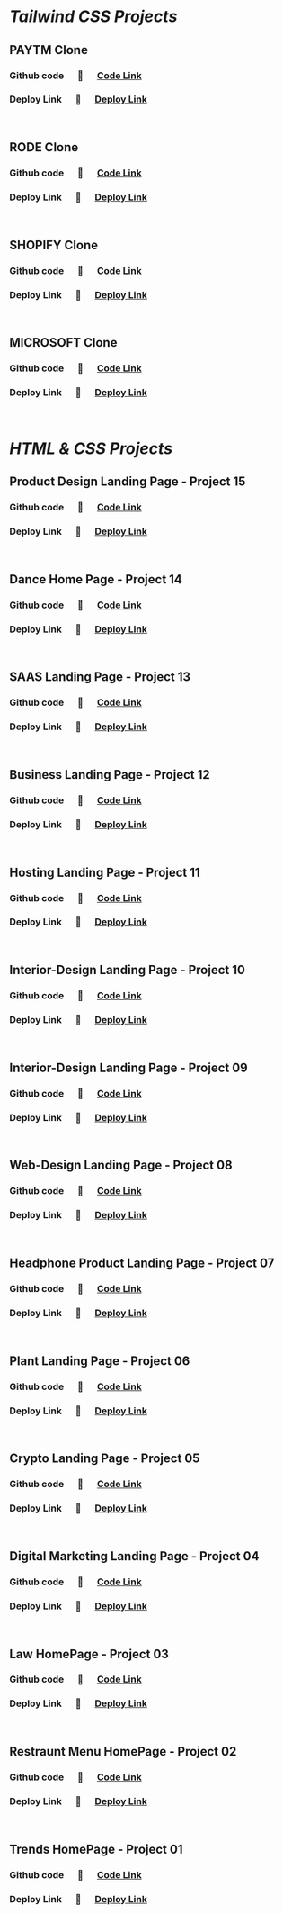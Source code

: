 # _Tailwind CSS Projects_

## **PAYTM Clone**

### Github code &emsp; 🔗 &emsp; [Code Link](https://github.com/Piyushb790/Paytm-Clone)

### Deploy Link &emsp; 🔗 &emsp; [Deploy Link](https://paytmindia.netlify.app/)

</br>

## **RODE Clone**

### Github code &emsp; 🔗 &emsp; [Code Link](https://github.com/Piyushb790/Rode-Clone)

### Deploy Link &emsp; 🔗 &emsp; [Deploy Link](https://rode-audio.netlify.app/)

</br>

## **SHOPIFY Clone**

### Github code &emsp; 🔗 &emsp; [Code Link](https://github.com/Piyushb790/Shopify-Clone)

### Deploy Link &emsp; 🔗 &emsp; [Deploy Link](https://shopify-clone-in.netlify.app/)

</br>

## **MICROSOFT Clone**

### Github code &emsp; 🔗 &emsp; [Code Link](https://github.com/Piyushb790/Microsoft-Clone)

### Deploy Link &emsp; 🔗 &emsp; [Deploy Link](https://microsoft-clone-in.netlify.app/)

</br>

# _HTML & CSS Projects_

## **Product Design Landing Page - Project 15**

### Github code &emsp; 🔗 &emsp; [Code Link](https://github.com/Piyushb790/ProductDesign-Landingpage-15)

### Deploy Link &emsp; 🔗 &emsp; [Deploy Link](https://product-design-landingpage-sooty.vercel.app/)

</br>

## **Dance Home Page - Project 14**

### Github code &emsp; 🔗 &emsp; [Code Link](https://github.com/Piyushb790/Dance-Homepage-14)

### Deploy Link &emsp; 🔗 &emsp; [Deploy Link](https://dance-homepage-pi.vercel.app/)

</br>

## **SAAS Landing Page - Project 13**

### Github code &emsp; 🔗 &emsp; [Code Link](https://github.com/Piyushb790/SAAS-Landingpage-13)

### Deploy Link &emsp; 🔗 &emsp; [Deploy Link](https://saas-landingpage.vercel.app/)

</br>

## **Business Landing Page - Project 12**

### Github code &emsp; 🔗 &emsp; [Code Link](https://github.com/Piyushb790/Business-Landing-page-12)

### Deploy Link &emsp; 🔗 &emsp; [Deploy Link](https://business-landingpage.vercel.app/)

</br>

## **Hosting Landing Page - Project 11**

### Github code &emsp; 🔗 &emsp; [Code Link](https://github.com/Piyushb790/Hosting-Landing-page-11)

### Deploy Link &emsp; 🔗 &emsp; [Deploy Link](https://hosting-landingpage-five.vercel.app/)

</br>

## **Interior-Design Landing Page - Project 10**

### Github code &emsp; 🔗 &emsp; [Code Link](https://github.com/Piyushb790/Interior-Design-Landingpage-10)

### Deploy Link &emsp; 🔗 &emsp; [Deploy Link](https://interior-design-landingpage.vercel.app/)

</br>

## **Interior-Design Landing Page - Project 09**

### Github code &emsp; 🔗 &emsp; [Code Link](https://github.com/Piyushb790/Developer-Landing-Page-09)

### Deploy Link &emsp; 🔗 &emsp; [Deploy Link](https://devloper-landingpage.netlify.app/)

</br>

## **Web-Design Landing Page - Project 08**

### Github code &emsp; 🔗 &emsp; [Code Link](https://github.com/Piyushb790/Web-Design-Landingpage-08)

### Deploy Link &emsp; 🔗 &emsp; [Deploy Link](https://webdesignlandingpage.netlify.app/)

</br>

## **Headphone Product Landing Page - Project 07**

### Github code &emsp; 🔗 &emsp; [Code Link](https://github.com/Piyushb790/Product-Homepage-07)

### Deploy Link &emsp; 🔗 &emsp; [Deploy Link](https://product-homepage07.netlify.app/)

</br>

## **Plant Landing Page - Project 06**

### Github code &emsp; 🔗 &emsp; [Code Link](https://github.com/Piyushb790/Plant-Homepage-06)

### Deploy Link &emsp; 🔗 &emsp; [Deploy Link](https://plant-shopping.netlify.app/)

</br>

## **Crypto Landing Page - Project 05**

### Github code &emsp; 🔗 &emsp; [Code Link](https://github.com/Piyushb790/Crypto-Landing-Page-05)

### Deploy Link &emsp; 🔗 &emsp; [Deploy Link](https://token-access.netlify.app/)

</br>

## **Digital Marketing Landing Page - Project 04**

### Github code &emsp; 🔗 &emsp; [Code Link](https://github.com/Piyushb790/Digital-Marketing-04)

### Deploy Link &emsp; 🔗 &emsp; [Deploy Link](https://service-project4.netlify.app/)

</br>

## **Law HomePage - Project 03**

### Github code &emsp; 🔗 &emsp; [Code Link](https://github.com/Piyushb790/LawHomePage-Project-03)

### Deploy Link &emsp; 🔗 &emsp; [Deploy Link](https://law-homepage1.netlify.app/)

</br>

## **Restraunt Menu HomePage - Project 02**

### Github code &emsp; 🔗 &emsp; [Code Link](https://github.com/Piyushb790/RestaurantMenu-Project-02)

### Deploy Link &emsp; 🔗 &emsp; [Deploy Link](https://restaurant-menu-project2.netlify.app/)

</br>

## **Trends HomePage - Project 01**

### Github code &emsp; 🔗 &emsp; [Code Link](https://github.com/Piyushb790/Trends-Project-01)

### Deploy Link &emsp; 🔗 &emsp; [Deploy Link](https://trend-assignment1.netlify.app/)

</br>
